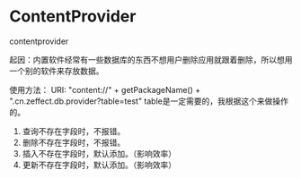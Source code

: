 # ContentProvider
contentprovider

起因：内置软件经常有一些数据库的东西不想用户删除应用就跟着删除，所以想用一个别的软件来存放数据。

使用方法：
URI: "content://" + getPackageName() + ".cn.zeffect.db.provider?table=test"
table是一定需要的，我根据这个来做操作的。
1. 查询不存在字段时，不报错。
2. 删除不存在字段时，不报错。
3. 插入不存在字段时，默认添加。（影响效率）
4. 更新不存在字段时，默认添加。（影响效率）